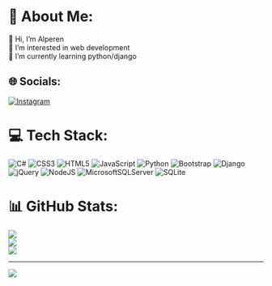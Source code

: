 # 💫 About Me:
👋 Hi, I’m Alperen<br>👀 I’m interested in web development<br>🌱 I’m currently learning python/django


## 🌐 Socials:
[![Instagram](https://img.shields.io/badge/Instagram-%23E4405F.svg?logo=Instagram&logoColor=white)](https://instagram.com/alperen.27.tr) 

# 💻 Tech Stack:
![C#](https://img.shields.io/badge/c%23-%23239120.svg?style=for-the-badge&logo=csharp&logoColor=white) ![CSS3](https://img.shields.io/badge/css3-%231572B6.svg?style=for-the-badge&logo=css3&logoColor=white) ![HTML5](https://img.shields.io/badge/html5-%23E34F26.svg?style=for-the-badge&logo=html5&logoColor=white) ![JavaScript](https://img.shields.io/badge/javascript-%23323330.svg?style=for-the-badge&logo=javascript&logoColor=%23F7DF1E) ![Python](https://img.shields.io/badge/python-3670A0?style=for-the-badge&logo=python&logoColor=ffdd54) ![Bootstrap](https://img.shields.io/badge/bootstrap-%238511FA.svg?style=for-the-badge&logo=bootstrap&logoColor=white) ![Django](https://img.shields.io/badge/django-%23092E20.svg?style=for-the-badge&logo=django&logoColor=white) ![jQuery](https://img.shields.io/badge/jquery-%230769AD.svg?style=for-the-badge&logo=jquery&logoColor=white) ![NodeJS](https://img.shields.io/badge/node.js-6DA55F?style=for-the-badge&logo=node.js&logoColor=white) ![MicrosoftSQLServer](https://img.shields.io/badge/Microsoft%20SQL%20Server-CC2927?style=for-the-badge&logo=microsoft%20sql%20server&logoColor=white) ![SQLite](https://img.shields.io/badge/sqlite-%2307405e.svg?style=for-the-badge&logo=sqlite&logoColor=white)
# 📊 GitHub Stats:
![](https://github-readme-stats.vercel.app/api?username=alperen27tr&theme=dark&hide_border=false&include_all_commits=true&count_private=false)<br/>
![](https://github-readme-streak-stats.herokuapp.com/?user=alperen27tr&theme=dark&hide_border=false)<br/>
![](https://github-readme-stats.vercel.app/api/top-langs/?username=alperen27tr&theme=dark&hide_border=false&include_all_commits=true&count_private=false&layout=compact)

---
[![](https://visitcount.itsvg.in/api?id=alperen27tr&icon=0&color=0)](https://visitcount.itsvg.in)

<!-- Proudly created with GPRM ( https://gprm.itsvg.in ) -->
